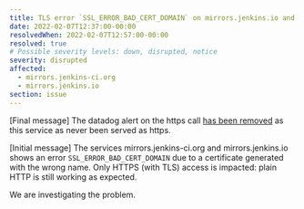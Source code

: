 ```yaml
---
title: TLS error `SSL_ERROR_BAD_CERT_DOMAIN` on mirrors.jenkins.io and mirrors.jenkins-ci
date: 2022-02-07T12:37:00-00:00
resolvedWhen: 2022-02-07T12:57:00-00:00
resolved: true
# Possible severity levels: down, disrupted, notice
severity: disrupted
affected:
  - mirrors.jenkins-ci.org
  - mirrors.jenkins.io
section: issue
---
```


[Final message]
The datadog alert on the https call [has been removed](https://github.com/jenkins-infra/datadog/pull/56) as this service as never been served as https.

[Initial message]
The services mirrors.jenkins-ci.org and mirrors.jenkins.io shows an error `SSL_ERROR_BAD_CERT_DOMAIN` due to a certificate generated with the wrong name.
Only HTTPS (with TLS) access is impacted: plain HTTP is still working as expected.

We are investigating the problem.

